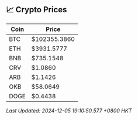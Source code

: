 ## 📈 Crypto Prices

| Coin | Price |
| ---- | ----- |
| BTC | $102355.3860 |
| ETH | $3931.5777 |
| BNB | $735.1548 |
| CRV | $1.0860 |
| ARB | $1.1426 |
| OKB | $58.0649 |
| DOGE | $0.4438 |

_Last Updated: 2024-12-05 19:10:50.577 +0800 HKT_